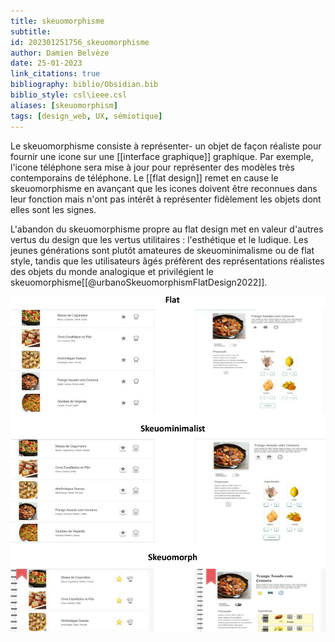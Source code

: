 ```yaml
---
title: skeuomorphisme
subtitle:
id: 202301251756_skeuomorphisme
author: Damien Belvèze
date: 25-01-2023
link_citations: true
bibliography: biblio/Obsidian.bib
biblio_style: csl\ieee.csl
aliases: [skeuomorphism]
tags: [design_web, UX, sémiotique]
---
```


Le skeuomorphisme consiste à représenter- un objet de façon réaliste pour fournir une icone sur une [[interface graphique]] graphique. Par exemple, l'icone téléphone sera mise à jour pour représenter des modèles très contemporains de téléphone. 
Le [[flat design]] remet en cause le skeuomorphisme en avançant que les icones doivent être reconnues dans leur fonction mais n'ont pas intérêt à représenter fidèlement les objets dont elles sont les signes. 

L'abandon du skeuomorphisme propre au flat design met en valeur d'autres vertus du design que les vertus utilitaires : l'esthétique et le ludique. 
Les jeunes générations sont plutôt amateures de skeuominimalisme ou de flat style, tandis que les utilisateurs âgés préfèrent des représentations réalistes des objets du monde analogique et privilégient le skeuomorphisme[[@urbanoSkeuomorphismFlatDesign2022]].

![](images/skeuominimalisme.jpeg)





